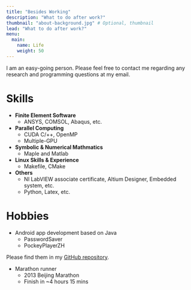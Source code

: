 ```yaml
---
title: "Besides Working"
description: "What to do after work?"
thumbnail: "about-background.jpg" # Optional, thumbnail
lead: "What to do after work?"
menu:
  main:
    name: Life
    weight: 50
---
```


I am an easy-going person. Please feel free to contact me regarding any research and programming questions at my email. 

Skills
======
* **Finite Element Software**
  * ANSYS, COMSOL, Abaqus, etc.
* **Parallel Computing**
  * CUDA C/++, OpenMP
  * Multiple-GPU
* **Symbolic & Numerical Mathmatics**
  * Maple and Matlab
* **Linux Skills & Experience**
  * Makefile, CMake
* **Others**
  * NI LabVIEW associate certificate, Altium Designer, Embedded system, etc.
  * Python, Latex, etc.

Hobbies
======
 * Android app development based on Java
   * PasswordSaver
   * PockeyPlayerZH

Please find them in my [GitHub repository](https://github.com/ericzhng/).
 
 * Marathon runner
   * 2013 Beijing Marathon
   * Finish in ~4 hours 15 mins
